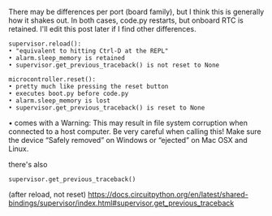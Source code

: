 There may be differences per port (board family), but I think this is generally how it shakes out. In both cases, code.py restarts, but onboard RTC is retained. I'll edit this post later if I find other differences.
```
supervisor.reload():
• "equivalent to hitting Ctrl-D at the REPL"
• alarm.sleep_memory is retained
• supervisor.get_previous_traceback() is not reset to None

microcontroller.reset():
• pretty much like pressing the reset button
• executes boot.py before code.py
• alarm.sleep_memory is lost
• supervisor.get_previous_traceback() is reset to None
```

• comes with a Warning:
This may result in file system corruption when connected to a host computer. Be very careful when calling this! Make sure the device “Safely removed” on Windows or “ejected” on Mac OSX and Linux.

there's also 
```
supervisor.get_previous_traceback()
```
 (after reload, not reset) https://docs.circuitpython.org/en/latest/shared-bindings/supervisor/index.html#supervisor.get_previous_traceback
